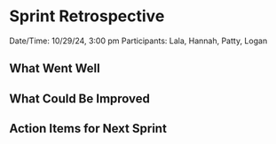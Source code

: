 # Sprint Retrospective

Date/Time: 10/29/24, 3:00 pm
Participants: Lala, Hannah, Patty, Logan

## What Went Well


## What Could Be Improved


## Action Items for Next Sprint

